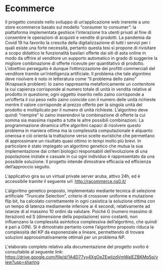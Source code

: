 # Ecommerce
Il progetto consiste nello sviluppo di un’applicazione web inerente a uno store ecommerce
basato sul modello “consumer to consumer”: la piattaforma implementata gestisce
l’interazione tra utenti privati al fine di consentire le operazioni di acquisti e vendite di
prodotti. La pandemia da Covid 19 ha favorito la crescita della digitalizzazione di tutti i
servizi per i quali esiste una forte necessità, pertanto questa tesi si propone di rivisitare a
scopo didattico le funzionalità basilari offerte dai siti di asta online in modo da offrire al
venditore un supporto automatico in grado di suggerire la migliore combinazione di offerte
ricevute per quantitativo di prodotto. L’obiettivo perseguito è dunque l’ottimizzazione dei
profitti commerciali del venditore tramite un’intelligenza artificiale.
Il problema che tale algoritmo deve risolvere è noto in letteratura come “Il problema dello
zaino” (Knapsack problem): lo zaino rappresenta metaforicamente un contenitore la cui
capienza corrisponde al numero totale di unità in vendita relative al prodotto in questione;
ogni oggetto inserito nello zaino corrisponde a un’offerta il cui peso nello zaino coincide
con il numero delle unità richieste mentre il valore corrisponde al prezzo offerto per la
singola unità del prodotto e moltiplicato per il numero di unità richieste.
L’algoritmo deve quindi “riempire” lo zaino inserendovi la combinazione di offerte la cui
somma sia massima rispetto a tutte le altre possibili combinazioni.
La programmazione dinamica offre algoritmi capaci di risolvere questo problema in
maniera ottima ma la complessità computazionale è alquanto onerosa e ciò orienta la
trattazione verso scelte euristiche che permettano di approssimare un risultato quasi ottimo
in tempi molto più brevi. In particolare è stato impiegato un algoritmo genetico che mutua
la sua implementazione dai criteri biologici responsabili dell’evoluzione di una popolazione
iniziale e casuale in cui ogni individuo è rappresentato da una possibile soluzione. Il
progetto intende dimostrare efficacia ed efficienza dell’approccio seguito.

L’applicativo gira su un virtual private server aruba, attivo 24h, ed è accessibile tramite il
seguente url:
http://racommerce.ns0.it/

L’algoritmo genetico proposto, implementato mediante tecnica di selezione artificiale
“Truncate Selection”, criterio di crossover uniforme e mutazione flip bit, ha calcolato
correttamente in ogni casistica la soluzione ottima con un tempo di latenza mediamente
inferiore ai 4 secondi, relativamente ad istanze di al massimo 10 ordini da valutare.
Poiché G (numero massimo di iterazioni) ed S (dimensione della popolazione) sono
costanti, non influenzano la complessità asintotica complessiva dell’algoritmo, che quindi è
pari a O(N). Si è dimostrato pertanto come l’algoritmo proposto riduca la complessità del
KP da esponenziale a lineare, permettendo di trovare soluzioni approssimativamente
ottimali per un problema NP.

L'elaborato completo relativo alla documentazione del progetto svolto è consultabile al seguente link:
https://drive.google.com/file/d/1A4D77yy4XgOeZEwlizdVmWalEZBKMp5p/view?usp=sharing
